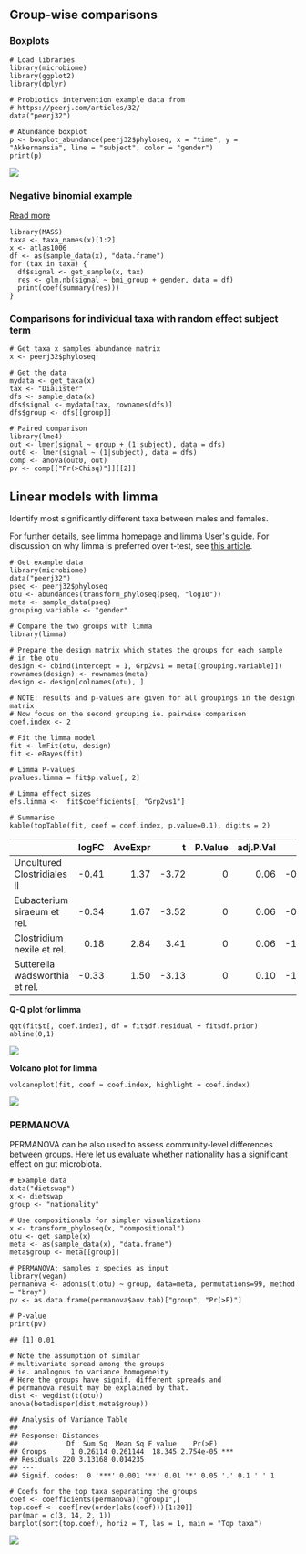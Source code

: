 <!--
  %\VignetteEngine{knitr::rmarkdown}
  %\VignetteIndexEntry{microbiome tutorial - comparisons}
  %\usepackage[utf8]{inputenc}
  %\VignetteEncoding{UTF-8}  
-->
Group-wise comparisons
----------------------

### Boxplots

    # Load libraries
    library(microbiome)
    library(ggplot2)
    library(dplyr)

    # Probiotics intervention example data from
    # https://peerj.com/articles/32/
    data("peerj32")

    # Abundance boxplot
    p <- boxplot_abundance(peerj32$phyloseq, x = "time", y = "Akkermansia", line = "subject", color = "gender")
    print(p)

![](Comparisons_files/figure-markdown_strict/boxplot-example-1.png)

### Negative binomial example

[Read more](http://www.ats.ucla.edu/stat/r/dae/nbreg.htm)

    library(MASS)
    taxa <- taxa_names(x)[1:2]
    x <- atlas1006
    df <- as(sample_data(x), "data.frame")
    for (tax in taxa) {
      df$signal <- get_sample(x, tax)
      res <- glm.nb(signal ~ bmi_group + gender, data = df)
      print(coef(summary(res)))
    }

### Comparisons for individual taxa with random effect subject term

    # Get taxa x samples abundance matrix
    x <- peerj32$phyloseq

    # Get the data
    mydata <- get_taxa(x)
    tax <- "Dialister"
    dfs <- sample_data(x)
    dfs$signal <- mydata[tax, rownames(dfs)]
    dfs$group <- dfs[[group]]

    # Paired comparison
    library(lme4)
    out <- lmer(signal ~ group + (1|subject), data = dfs)
    out0 <- lmer(signal ~ (1|subject), data = dfs)
    comp <- anova(out0, out)
    pv <- comp[["Pr(>Chisq)"]][[2]]

Linear models with limma
------------------------

Identify most significantly different taxa between males and females.

For further details, see [limma
homepage](http://bioinf.wehi.edu.au/limma/) and [limma User's
guide](http://www.lcg.unam.mx/~lcollado/R/resources/limma-usersguide.pdf).
For discussion on why limma is preferred over t-test, see [this
article](http://www.plosone.org/article/info:doi/10.1371/journal.pone.0012336).

    # Get example data
    library(microbiome)
    data("peerj32")
    pseq <- peerj32$phyloseq
    otu <- abundances(transform_phyloseq(pseq, "log10"))
    meta <- sample_data(pseq)
    grouping.variable <- "gender" 

    # Compare the two groups with limma
    library(limma)

    # Prepare the design matrix which states the groups for each sample
    # in the otu
    design <- cbind(intercept = 1, Grp2vs1 = meta[[grouping.variable]])
    rownames(design) <- rownames(meta)
    design <- design[colnames(otu), ]

    # NOTE: results and p-values are given for all groupings in the design matrix
    # Now focus on the second grouping ie. pairwise comparison
    coef.index <- 2
         
    # Fit the limma model
    fit <- lmFit(otu, design)
    fit <- eBayes(fit)

    # Limma P-values
    pvalues.limma = fit$p.value[, 2]

    # Limma effect sizes
    efs.limma <-  fit$coefficients[, "Grp2vs1"]

    # Summarise 
    kable(topTable(fit, coef = coef.index, p.value=0.1), digits = 2)

<table>
<thead>
<tr class="header">
<th></th>
<th align="right">logFC</th>
<th align="right">AveExpr</th>
<th align="right">t</th>
<th align="right">P.Value</th>
<th align="right">adj.P.Val</th>
<th align="right">B</th>
</tr>
</thead>
<tbody>
<tr class="odd">
<td>Uncultured Clostridiales II</td>
<td align="right">-0.41</td>
<td align="right">1.37</td>
<td align="right">-3.72</td>
<td align="right">0</td>
<td align="right">0.06</td>
<td align="right">-0.24</td>
</tr>
<tr class="even">
<td>Eubacterium siraeum et rel.</td>
<td align="right">-0.34</td>
<td align="right">1.67</td>
<td align="right">-3.52</td>
<td align="right">0</td>
<td align="right">0.06</td>
<td align="right">-0.77</td>
</tr>
<tr class="odd">
<td>Clostridium nexile et rel.</td>
<td align="right">0.18</td>
<td align="right">2.84</td>
<td align="right">3.41</td>
<td align="right">0</td>
<td align="right">0.06</td>
<td align="right">-1.04</td>
</tr>
<tr class="even">
<td>Sutterella wadsworthia et rel.</td>
<td align="right">-0.33</td>
<td align="right">1.50</td>
<td align="right">-3.13</td>
<td align="right">0</td>
<td align="right">0.10</td>
<td align="right">-1.74</td>
</tr>
</tbody>
</table>

**Q-Q plot for limma**

    qqt(fit$t[, coef.index], df = fit$df.residual + fit$df.prior)
    abline(0,1)

![](Comparisons_files/figure-markdown_strict/limma-qq-1.png)

**Volcano plot for limma**

    volcanoplot(fit, coef = coef.index, highlight = coef.index)

![](Comparisons_files/figure-markdown_strict/limma-volcano-1.png)

### PERMANOVA

PERMANOVA can be also used to assess community-level differences between
groups. Here let us evaluate whether nationality has a significant
effect on gut microbiota.

    # Example data
    data("dietswap")
    x <- dietswap
    group <- "nationality"

    # Use compositionals for simpler visualizations
    x <- transform_phyloseq(x, "compositional")
    otu <- get_sample(x)
    meta <- as(sample_data(x), "data.frame")
    meta$group <- meta[[group]]

    # PERMANOVA: samples x species as input
    library(vegan)
    permanova <- adonis(t(otu) ~ group, data=meta, permutations=99, method = "bray")
    pv <- as.data.frame(permanova$aov.tab)["group", "Pr(>F)"]

    # P-value
    print(pv)

    ## [1] 0.01

    # Note the assumption of similar
    # multivariate spread among the groups
    # ie. analogous to variance homogeneity
    # Here the groups have signif. different spreads and
    # permanova result may be explained by that.
    dist <- vegdist(t(otu))
    anova(betadisper(dist,meta$group))

    ## Analysis of Variance Table
    ## 
    ## Response: Distances
    ##            Df  Sum Sq  Mean Sq F value    Pr(>F)    
    ## Groups      1 0.26114 0.261144  18.345 2.754e-05 ***
    ## Residuals 220 3.13168 0.014235                      
    ## ---
    ## Signif. codes:  0 '***' 0.001 '**' 0.01 '*' 0.05 '.' 0.1 ' ' 1

    # Coefs for the top taxa separating the groups
    coef <- coefficients(permanova)["group1",]
    top.coef <- coef[rev(order(abs(coef)))[1:20]]
    par(mar = c(3, 14, 2, 1))
    barplot(sort(top.coef), horiz = T, las = 1, main = "Top taxa")

![](Comparisons_files/figure-markdown_strict/comparisons-permanova-1.png)
